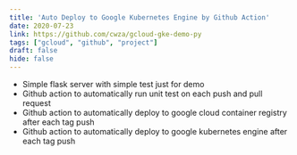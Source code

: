 ```yaml
---
title: 'Auto Deploy to Google Kubernetes Engine by Github Action'
date: 2020-07-23
link: https://github.com/cwza/gcloud-gke-demo-py
tags: ["gcloud", "github", "project"]
draft: false
hide: false
---
```


* Simple flask server with simple test just for demo
* Github action to automatically run unit test on each push and pull request
* Github action to automatically deploy to google cloud container registry after each tag push
* Github action to automatically deploy to google kubernetes engine after each tag push